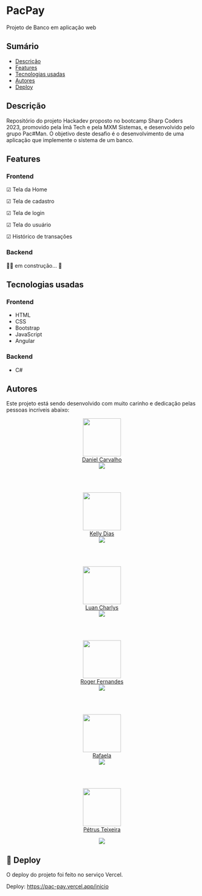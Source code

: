 # PacPay

Projeto de Banco em aplicação web

## Sumário

- [Descrição](#descrição)
- [Features](#features)
- [Tecnologias usadas](#tecnologias-usadas)
- [Autores](#autores)
- [Deploy](#deploy)

## Descrição

Repositório do projeto Hackadev proposto no bootcamp Sharp Coders 2023, promovido pela Ímã Tech e pela MXM Sistemas, e desenvolvido pelo grupo Pac#Man. O objetivo deste desafio é o desenvolvimento de uma aplicação que implemente o sistema de um banco.

## Features

### Frontend

☑ Tela da Home

☑ Tela de cadastro

☑ Tela de login

☑ Tela do usuário

☑ Histórico de transações

### Backend

👨‍💻 em construção... 🚧

## Tecnologias usadas

### Frontend

- HTML
- CSS
- Bootstrap
- JavaScript
- Angular

### Backend

- C#

## Autores

Este projeto está sendo desenvolvido com muito carinho e dedicação pelas pessoas incríveis abaixo:

<div align="center"><img src="https://media.licdn.com/dms/image/D4D03AQErglg5WXVq4A/profile-displayphoto-shrink_200_200/0/1701992059982?e=1714003200&v=beta&t=EqetjqYXTlL5JsYTKTmBmVEKuVicviu-8UpG6Rmi3XM" width="100px;" alt=""/></div>

<div align="center"><a href="https://github.com/DanieelCarvalho">Daniel Carvalho</a></div>

<div align="center"><a href="https://www.linkedin.com/in/daniel-carvalho-dev/"><img src="https://img.shields.io/badge/-Daniel-blue?style=flat-square&logo=Linkedin&logoColor=white"/></a></div>

</br></br>

<div align="center"><img src="https://avatars.githubusercontent.com/u/84358631?v=4" width="100px;" alt=""/></div>

<div align="center"><a href="https://github.com/keelly-18">Kelly Dias</a></div>

<div align="center"><a href="https://www.linkedin.com/in/keelly18"><img src="https://img.shields.io/badge/-Kelly-blue?style=flat-square&logo=Linkedin&logoColor=white"/></a></div>

</br></br>

<div align="center"><img src="https://avatars.githubusercontent.com/u/129459306?v=4" width="100px;" alt=""/></div>

<div align="center"><a href="https://github.com/LuanCLF">Luan Charlys
</a></div>

<div align="center"><a href="https://www.linkedin.com/in/luan-charlys-7a318626b/"><img src="https://img.shields.io/badge/-Luan-blue?style=flat-square&logo=Linkedin&logoColor=white"/></a></div>

</br></br>

<div align="center"><img src="https://avatars.githubusercontent.com/u/94937435?v=4" width="100px;" alt=""/></div>

<div align="center"><a href="https://github.com/rog214">Roger Fernandes
</a></div>

<div align="center"><a href="https://www.linkedin.com/in/rog214/"><img src="https://img.shields.io/badge/-Roger-blue?style=flat-square&logo=Linkedin&logoColor=white"/></a></div>

</br></br>

<div align="center"><img src="https://avatars.githubusercontent.com/u/142625762?v=4" width="100px;" alt=""/></div>

<div align="center"><a href="https://github.com/rafaelagil">Rafaela
</a></div>

<div align="center"><a href="https://www.linkedin.com/in/rafaela-ferreira-gil/"><img src="https://img.shields.io/badge/-Rafaela-blue?style=flat-square&logo=Linkedin&logoColor=white"/></a></div>

</br></br>

<div align="center"><img src="https://avatars.githubusercontent.com/u/137074113?v=4" width="100px;" alt=""/></div>

<div align="center"><a href="https://github.com/Petrus-Goncalves">Pétrus Teixeira

</a></div>

<div align="center"><a href=""><img src="https://img.shields.io/badge/-Petrus-blue?style=flat-square&logo=Linkedin&logoColor=white"/></a></div>

## 🚀 Deploy

O deploy do projeto foi feito no serviço Vercel.

Deploy: https://pac-pay.vercel.app/inicio
